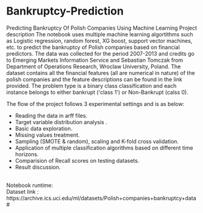 # Bankruptcy-Prediction

Predicting Bankruptcy Of Polish Companies Using Machine Learning
Project description
The notebook uses multiple machine learning algortithms such as Logistic regression, random forest, XG boost, support vector machines, etc. to predict the bankruptcy of Polish companies based on financial predictors. The data was collected for the period 2007-2013 and credits go to Emerging Markets Information Service and Sebastian Tomczak from Department of Operations Research, Wroclaw University, Poland. The dataset contains all the financial features (all are numerical in nature) of the polish companies and the feature descriptions can be found in the link provided. The problem type is a binary class classification and each instance belongs to either bankrupt ('class 1') or Non-Bankrupt (calss 0).

The flow of the project follows 3 experimental settings and is as below:

- Reading the data in arff files.
- Target variable distribution analysis .
- Basic data exploration.
- Missing values treatment.
- Sampling (SMOTE & random), scaling and K-fold cross validation.
- Application of multiple classification algorithms based on different time horizons.
- Comparision of Recall scores on testing datasets.
- Result discussion.
<br>
Notebook runtime:
<br>
Dataset link : https://archive.ics.uci.edu/ml/datasets/Polish+companies+bankruptcy+data#
